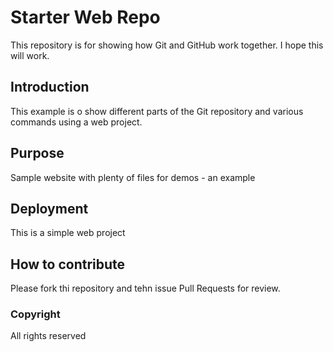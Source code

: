 # Starter Web Repo

This repository is for showing how Git and GitHub work together. I hope this will work.

## Introduction

This example is o show different parts of the Git repository and various commands using a web project.

## Purpose

Sample website with plenty of files for demos - an example 

## Deployment

This is a simple web project

## How to contribute

Please fork thi repository and tehn issue Pull Requests for review.

### Copyright
All rights reserved